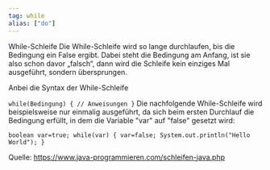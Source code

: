 ```yaml
---
tag: while
alias: ["do"]
---
```


While-Schleife
Die While-Schleife wird so lange durchlaufen, bis die Bedingung ein False ergibt. Dabei steht die Bedingung am Anfang, ist sie also schon davor „falsch“, dann wird die Schleife kein einziges Mal ausgeführt, sondern übersprungen.

Anbei die Syntax der While-Schleife


`while(Bedingung)
{
  // Anweisungen
}`
Die nachfolgende While-Schleife wird beispielsweise nur einmalig ausgeführt, da sich beim ersten Durchlauf die Bedingung erfüllt, in dem die Variable "var" auf "false" gesetzt wird:

`boolean var=true;
while(var)
{
  var=false;
   System.out.println("Hello World");
}`

Quelle: https://www.java-programmieren.com/schleifen-java.php
